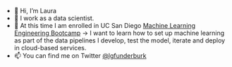 - 👋 Hi, I’m Laura
- 👀 I work as a data scientist.
- 🌱 At this time I am enrolled in UC San Diego [Machine Learning Engineering Bootcamp](https://career-bootcamp.extension.ucsd.edu/programs/machine-learning-engineering/) -> I want to learn how to set up machine learning as part of the data pipelines I develop, test the model, iterate and deploy in cloud-based services.
- 📫 You can find me on Twitter [@lgfunderburk](https://twitter.com/LGFunderburk)
